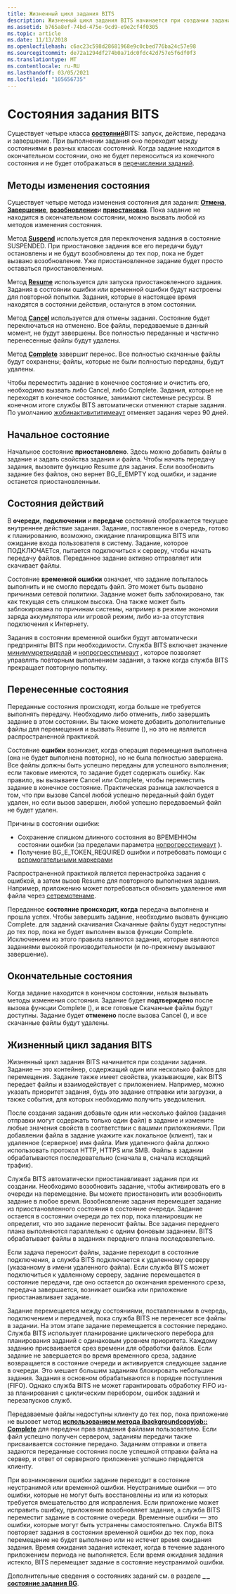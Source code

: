 ```yaml
---
title: Жизненный цикл задания BITS
description: Жизненный цикл задания BITS начинается при создании задания.
ms.assetid: b765a8ef-74bd-475e-9cd9-e9e2cf4f0305
ms.topic: article
ms.date: 11/13/2018
ms.openlocfilehash: c6ac23c598d28681968e9c0cbed776ba24c57e98
ms.sourcegitcommit: de72a1294df274b0a71dc0fdc42d757e5f6df0f3
ms.translationtype: MT
ms.contentlocale: ru-RU
ms.lasthandoff: 03/05/2021
ms.locfileid: "105656735"
---
```

# <a name="bits-job-states"></a>Состояния задания BITS
Существует четыре класса [**состояний**](/windows/desktop/api/Bits/ne-bits-bg_job_state)BITS: запуск, действие, передача и завершение. При выполнении задания оно переходит между состояниями в разных классах состояний. Когда задание находится в окончательном состоянии, оно не будет переноситься из конечного состояния и не будет отображаться в [перечислении заданий](/windows/desktop/api/bits/nf-bits-ibackgroundcopymanager-enumjobs).

## <a name="state-changing-methods"></a>Методы изменения состояния
Существует четыре метода изменения состояния для задания: [**Отмена**](/windows/desktop/api/Bits/nf-bits-ibackgroundcopyjob-cancel), [**Завершение**](/windows/desktop/api/Bits/nf-bits-ibackgroundcopyjob-complete), [**возобновление**](/windows/desktop/api/Bits/nf-bits-ibackgroundcopyjob-resume)и [**приостановка**](/windows/desktop/api/Bits/nf-bits-ibackgroundcopyjob-suspend). Пока задание не находится в окончательном состоянии, можно вызвать любой из методов изменения состояния. 

Метод [**Suspend**](/windows/desktop/api/Bits/nf-bits-ibackgroundcopyjob-suspend) используется для переключения задания в состояние SUSPENDED. При приостановке задания все его передачи будут остановлены и не будут возобновлены до тех пор, пока не будет вызвано возобновление.
Уже приостановленное задание будет просто оставаться приостановленным.

Метод [**Resume**](/windows/desktop/api/Bits/nf-bits-ibackgroundcopyjob-resume) используется для запуска приостановленного задания. Задания в состоянии ошибки или временной ошибки будут настроены для повторной попытки. Задания, которые в настоящее время находятся в состоянии действия, останутся в этом состоянии.

Метод [**Cancel**](/windows/desktop/api/Bits/nf-bits-ibackgroundcopyjob-cancel) используется для отмены задания. Состояние будет переключаться на отменено. Все файлы, передаваемые в данный момент, не будут завершены. Все полностью переданные и частично перенесенные файлы будут удалены.

Метод [**Complete**](/windows/desktop/api/Bits/nf-bits-ibackgroundcopyjob-complete) завершит перенос. Все полностью скачанные файлы будут сохранены; файлы, которые не были полностью переданы, будут удалены.

Чтобы переместить задание в конечное состояние и очистить его, необходимо вызвать либо Cancel, либо Complete. Задания, которые не переходят в конечное состояние, занимают системные ресурсы. В конечном итоге службы BITS автоматически отменяют старые задания. По умолчанию [жобинактивититимеаут](/windows/desktop/Bits/group-policies) отменяет задания через 90 дней.


## <a name="starting-state"></a>Начальное состояние 
Начальное состояние **приостановлено**. Здесь можно добавить файлы в задание и задать свойства задания и файла. Чтобы начать передачу задания, вызовите функцию Resume для задания. Если возобновить задание без файлов, оно вернет BG_E_EMPTY код ошибки, и задание останется приостановленным.

## <a name="action-states"></a>Состояния действий
В **очереди**, **подключении** и **передаче** состояний отображается текущее внутреннее действие задания. Задание, поставленное в очередь, готово к планированию, возможно, ожидание планировщика BITS или ожидание входа пользователя в систему. Задание, которое ПОДКЛЮЧАЕТся, пытается подключиться к серверу, чтобы начать передачу файлов. Переданное задание активно отправляет или скачивает файлы.

Состояние **временной ошибки** означает, что задание попыталось выполнить и не смогло передать файл. Это может быть вызвано причинами сетевой политики. Задание может быть заблокировано, так как текущая сеть слишком высока. Она также может быть заблокирована по причинам системы, например в режиме экономии заряда аккумулятора или игровой режим, либо из-за отсутствия подключения к Интернету. 

Задания в состоянии временной ошибки будут автоматически предприняты BITS при необходимости. Служба BITS включает значение [минимумретриделай](/windows/desktop/api/bits/nf-bits-ibackgroundcopyjob-setminimumretrydelay) и [нопрогресстимеаут](/windows/desktop/api/bits/nf-bits-ibackgroundcopyjob-setnoprogresstimeout) , которое позволяет управлять повторным выполнением задания, а также когда служба BITS прекращает повторную попытку.


## <a name="transferred-states"></a>Перенесенные состояния
Переданные состояния происходят, когда больше не требуется выполнять передачу. Необходимо либо отменить, либо завершить задание в этом состоянии. Вы также можете добавить дополнительные файлы для перемещения и вызвать Resume (), но это не является распространенной практикой.

Состояние **ошибки** возникает, когда операция перемещения выполнена (она не будет выполнена повторно), но не была полностью завершена. Все файлы должны быть успешно переданы для успешного выполнения; если таковые имеются, то задание будет содержать ошибку. Как правило, вы вызываете Cancel или Complete, чтобы переместить задание в конечное состояние. Практическая разница заключается в том, что при вызове Cancel любой успешно переданный файл будет удален, но если вызов завершен, любой успешно передаваемый файл не будет удален.

Причины в состоянии ошибки: 
* Сохранение слишком длинного состояния во ВРЕМЕННОм состоянии ошибки (за пределами параметра [нопрогресстимеаут](/windows/desktop/api/bits/nf-bits-ibackgroundcopyjob-setnoprogresstimeout) ).
* Получение BG_E_TOKEN_REQUIRED ошибки и потребовать помощи с [вспомогательными маркерами](/windows/desktop/Bits/helper-tokens-for-bits-transfer-jobs)

Распространенной практикой является перенастройка задания с ошибкой, а затем вызов Resume для повторного выполнения задания. Например, приложению может потребоваться обновить удаленное имя файла через [сетремотенаме](/windows/desktop/api/bits2_0/nf-bits2_0-ibackgroundcopyfile2-setremotename).

Переданное **состояние происходит, когда** передача выполнена и прошла успех. Чтобы завершить задание, необходимо вызвать функцию Complete. для заданий скачивания Скачанные файлы будут недоступны до тех пор, пока не будет выполнен вызов функции Complete. Исключением из этого правила являются задания, которые являются заданиями высокой производительности (и по-прежнему вызывают завершение).

## <a name="final-states"></a>Окончательные состояния
Когда задание находится в конечном состоянии, нельзя вызывать методы изменения состояния. Задание будет **подтверждено** после вызова функции Complete (), и все готовые Скачанные файлы будут доступны. Задание будет **отменено** после вызова Cancel (), и все скачанные файлы будут удалены. 


## <a name="life-cycle-of-a-bits-job"></a>Жизненный цикл задания BITS

Жизненный цикл задания BITS начинается при создании задания. Задание — это контейнер, содержащий один или несколько файлов для перемещения. Задание также имеет свойства, указывающие, как BITS передает файлы и взаимодействует с приложением. Например, можно указать приоритет задания, будь это задание отправки или загрузки, а также события, для которых необходимо получить уведомления.

После создания задания добавьте один или несколько файлов (задания отправки могут содержать только один файл) в задание и измените любые значения свойств в соответствии с вашими приложениями. При добавлении файла в задание укажите как локальное (клиент), так и удаленное (серверное) имя файла. Имя удаленного файла должно использовать протокол HTTP, HTTPS или SMB. Файлы в задании обрабатываются последовательно (сначала в, сначала исходящий трафик).

Служба BITS автоматически приостанавливает задания при их создании. Необходимо возобновить задание, чтобы активировать его в очереди на перемещение. Вы можете приостановить или возобновить задание в любое время. Возобновление задания перемещает задание из приостановленного состояния в состояние очереди. Задание остается в состоянии очереди до тех пор, пока планировщик не определит, что это задание переносит файлы. Все задания переднего плана выполняются параллельно с одним фоновым заданием. BITS обрабатывает файлы в заданиях переднего плана последовательно.

Если задача переносит файлы, задание переходит в состояние подключения, а служба BITS подключается к удаленному серверу (указанному в имени удаленного файла). Если служба BITS может подключиться к удаленному серверу, задание перемещается в состояние передачи, где оно остается до окончания временного среза, передача завершается, возникает ошибка или приложение приостанавливает задание.

Задание перемещается между состояниями, поставленными в очередь, подключением и передачей, пока служба BITS не перенесет все файлы в задании. На этом этапе задание перемещается в состояние передано. Служба BITS использует планирование циклического перебора для планирования заданий с одинаковым уровнем приоритета. Каждому заданию присваивается срез времени для обработки файлов. Если задание не завершается во время временного среза, задание возвращается в состояние очереди и активируется следующее задание в очереди. Это мешает большим заданиям блокировать небольшие задания. Задания в основном обрабатываются в порядке поступления (FIFO). Однако служба BITS не может гарантировать обработку FIFO из-за планирования с циклическим перебором, ошибок заданий и перезапусков служб.

Передаваемые файлы недоступны клиенту до тех пор, пока приложение не вызовет метод [**использованием метода ibackgroundcopyjob:: Complete**](/windows/desktop/api/Bits/nf-bits-ibackgroundcopyjob-complete) для передачи прав владения файлами пользователю. Если файл успешно получен сервером, заданиям передачи также присваивается состояние передано. Заданиям отправки и ответа задаются переданные состояния после успешной отправки файла на сервер, и ответ от серверного приложения успешно передается клиенту.

При возникновении ошибки задание переходит в состояние неустранимой или временной ошибки. Неустранимые ошибки — это ошибки, которые не могут быть восстановлены из или из которых требуется вмешательство для исправления. Если приложение может исправить ошибку, приложение возобновляет задание, а служба BITS переместит задание в состояние очереди. Временные ошибки — это ошибки, которые могут быть устранены самостоятельно. Служба BITS повторяет задания в состоянии временной ошибки до тех пор, пока перемещение не будет выполнено или не истечет время ожидания задания. Время ожидания задания истекает, когда в течение заданного приложением периода не выполняется. Если время ожидания задания истекло, BITS перемещает задание в состояние неустранимой ошибки.

Дополнительные сведения о состояниях заданий см. в разделе [**\_ \_ состояние задания BG**](/windows/desktop/api/Bits/ne-bits-bg_job_state).
